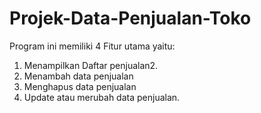 # Projek-Data-Penjualan-Toko
Program ini memiliki 4 Fitur utama yaitu:
1. Menampilkan Daftar penjualan2.
2. Menambah data penjualan
3. Menghapus data penjualan
4. Update atau merubah data penjualan.
